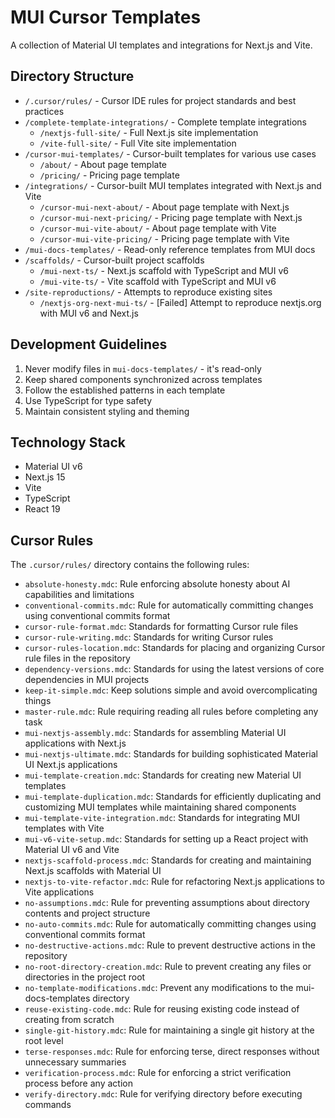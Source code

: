 # MUI Cursor Templates

A collection of Material UI templates and integrations for Next.js and Vite.

## Directory Structure

- `/.cursor/rules/` - Cursor IDE rules for project standards and best practices
- `/complete-template-integrations/` - Complete template integrations
  - `/nextjs-full-site/` - Full Next.js site implementation
  - `/vite-full-site/` - Full Vite site implementation
- `/cursor-mui-templates/` - Cursor-built templates for various use cases
  - `/about/` - About page template
  - `/pricing/` - Pricing page template
- `/integrations/` - Cursor-built MUI templates integrated with Next.js and Vite
  - `/cursor-mui-next-about/` - About page template with Next.js
  - `/cursor-mui-next-pricing/` - Pricing page template with Next.js
  - `/cursor-mui-vite-about/` - About page template with Vite
  - `/cursor-mui-vite-pricing/` - Pricing page template with Vite
- `/mui-docs-templates/` - Read-only reference templates from MUI docs
- `/scaffolds/` - Cursor-built project scaffolds
  - `/mui-next-ts/` - Next.js scaffold with TypeScript and MUI v6
  - `/mui-vite-ts/` - Vite scaffold with TypeScript and MUI v6
- `/site-reproductions/` - Attempts to reproduce existing sites
  - `/nextjs-org-next-mui-ts/` - [Failed] Attempt to reproduce nextjs.org with MUI v6 and Next.js

## Development Guidelines

1. Never modify files in `mui-docs-templates/` - it's read-only
2. Keep shared components synchronized across templates
3. Follow the established patterns in each template
4. Use TypeScript for type safety
5. Maintain consistent styling and theming

## Technology Stack

- Material UI v6
- Next.js 15
- Vite
- TypeScript
- React 19 

## Cursor Rules

The `.cursor/rules/` directory contains the following rules:

- `absolute-honesty.mdc`: Rule enforcing absolute honesty about AI capabilities and limitations
- `conventional-commits.mdc`: Rule for automatically committing changes using conventional commits format
- `cursor-rule-format.mdc`: Standards for formatting Cursor rule files
- `cursor-rule-writing.mdc`: Standards for writing Cursor rules
- `cursor-rules-location.mdc`: Standards for placing and organizing Cursor rule files in the repository
- `dependency-versions.mdc`: Standards for using the latest versions of core dependencies in MUI projects
- `keep-it-simple.mdc`: Keep solutions simple and avoid overcomplicating things
- `master-rule.mdc`: Rule requiring reading all rules before completing any task
- `mui-nextjs-assembly.mdc`: Standards for assembling Material UI applications with Next.js
- `mui-nextjs-ultimate.mdc`: Standards for building sophisticated Material UI Next.js applications
- `mui-template-creation.mdc`: Standards for creating new Material UI templates
- `mui-template-duplication.mdc`: Standards for efficiently duplicating and customizing MUI templates while maintaining shared components
- `mui-template-vite-integration.mdc`: Standards for integrating MUI templates with Vite
- `mui-v6-vite-setup.mdc`: Standards for setting up a React project with Material UI v6 and Vite
- `nextjs-scaffold-process.mdc`: Standards for creating and maintaining Next.js scaffolds with Material UI
- `nextjs-to-vite-refactor.mdc`: Rule for refactoring Next.js applications to Vite applications
- `no-assumptions.mdc`: Rule for preventing assumptions about directory contents and project structure
- `no-auto-commits.mdc`: Rule for automatically committing changes using conventional commits format
- `no-destructive-actions.mdc`: Rule to prevent destructive actions in the repository
- `no-root-directory-creation.mdc`: Rule to prevent creating any files or directories in the project root
- `no-template-modifications.mdc`: Prevent any modifications to the mui-docs-templates directory
- `reuse-existing-code.mdc`: Rule for reusing existing code instead of creating from scratch
- `single-git-history.mdc`: Rule for maintaining a single git history at the root level
- `terse-responses.mdc`: Rule for enforcing terse, direct responses without unnecessary summaries
- `verification-process.mdc`: Rule for enforcing a strict verification process before any action
- `verify-directory.mdc`: Rule for verifying directory before executing commands 
